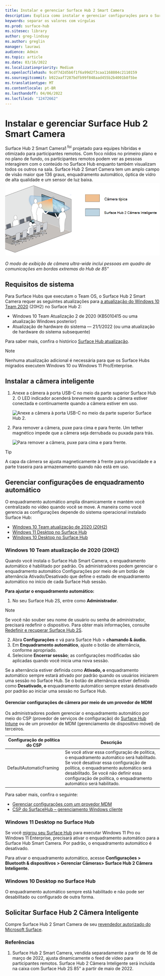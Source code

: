 ```yaml
---
title: Instalar e gerenciar Surface Hub 2 Smart Camera
description: Explica como instalar e gerenciar configurações para o Surface Hub 2 Smart Camera.
keywords: separar os valores com vírgulas
ms.prod: surface-hub
ms.sitesec: library
author: greg-lindsay
ms.author: greglin
manager: laurawi
audience: Admin
ms.topic: article
ms.date: 03/16/2022
ms.localizationpriority: Medium
ms.openlocfilehash: 9cdf7d2d5b6f1f6a99d2f3caa1168804c2110159
ms.sourcegitcommit: b922aaf7287bdfb99f848aad455b2b4001b8f5be
ms.translationtype: MT
ms.contentlocale: pt-BR
ms.lasthandoff: 04/06/2022
ms.locfileid: "12472662"
---
```

# <a name="install-and-manage-surface-hub-2-smart-camera"></a>Instalar e gerenciar Surface Hub 2 Smart Camera

Surface Hub 2 Smart Camera1<sup> foi</sup> projetado para equipes híbridas e otimizado para participantes remotos. Com foco níidos no primeiro plano e no plano de fundo, os participantes remotos podem ver as pessoas interagirem com o conteúdo no Surface Hub enquanto também visualizam todos os outros na sala. Surface Hub 2 Smart Camera tem um amplo campo de visão maior que 136 graus, enquadramento automático, óptica de vidro de alta qualidade e um sensor de luz baixa.
![O modo de exibição de câmera ultra-wide inclui pessoas em quadro de comunicações em bordas extremas do Hub de 85"](images/surface-hub-2-smart-camera-fov.png)

*O modo de exibição de câmera ultra-wide inclui pessoas em quadro de comunicações em bordas extremas do Hub de 85"*

## <a name="system-requirements"></a>Requisitos de sistema

Para Surface Hubs que executam o Team OS, o Surface Hub 2 Smart Camera requer as seguintes atualizações para [a atualização do Windows 10 Team 2020](surface-hub-2020-update-whats-new.md) (20H2) no Surface Hub 2:

- Windows 10 Team Atualização 2 de 2020 (KB5010415 ou uma atualização Windows posterior)
- Atualização de hardware do sistema — 21/1/2022 (ou uma atualização de hardware do sistema subsequente)

Para saber mais, confira o histórico [Surface Hub atualização](surface-hub-update-history.md).

> [!NOTE]
> Nenhuma atualização adicional é necessária para que os Surface Hubs migrados executem Windows 10 ou Windows 11 Pro/Enterprise.

## <a name="install-smart-camera"></a>Instalar a câmera inteligente

1. Anexe a câmera à porta USB-C no meio da parte superior Surface Hub 2. O LED indicador acenderá brevemente quando a câmera estiver conectada e continuamente quando a câmera estiver em uso.

     ![Anexe a câmera à porta USB-C no meio da parte superior Surface Hub 2.](images/hub2smartcamera1.png)

2. Para remover a câmera, puxe para cima e para frente. Um tether magnético impede que a câmera seja derrubada ou puxada para trás.

    ![Para remover a câmera, puxe para cima e para frente.](images/hub2smartcamera2.png)

> [!TIP]
> A capa da câmera se ajusta magneticamente à frente para privacidade e a parte traseira para armazenamento quando não está em uso.

## <a name="manage-automatic-framing-settings"></a>Gerenciar configurações de enquadramento automático

O enquadramento automático amplia dinamicamente e mantém você centralizado no vídeo quando você se move. A maneira como você gerencia as configurações depende do sistema operacional instalado Surface Hub:

- [Windows 10 Team atualização de 2020 (20H2)](#windows-10-team-2020-update-20h2)
- [Windows 11 Desktop no Surface Hub](#windows-11-desktop-on-surface-hub)
- [Windows 10 Desktop no Surface Hub](#windows-10-desktop-on-surface-hub)

### <a name="windows-10-team-2020-update-20h2"></a>Windows 10 Team atualização de 2020 (20H2)

Quando você instala o Surface Hub Smart Camera, o enquadramento automático é habilitado por padrão. Os administradores podem gerenciar o enquadramento automático Configurações por meio de um botão de alternância Ativado/Desativado que define o estado de enquadramento automático no início de cada Surface Hub sessão.

**Para ajustar o enquadramento automático:**

1. No seu Surface Hub 2S, entre como **Administrador**.

> [!NOTE]
> Se você não souber seu nome de usuário ou senha de administrador, precisará redefinir o dispositivo. Para obter mais informações, consulte [Redefinir e recuperar Surface Hub 2S](/surface-hub/surface-hub-2s-recover-reset).

2. Abra **Configurações** e vá para Surface Hub > **chamando & áudio.**
3. Em **Enquadramento automático**, ajuste o botão de alternância, conforme apropriado. 
4. Selecione **Encerrar sessão**; as configurações modificadas são aplicadas quando você inicia uma nova sessão. 

Se a alternância estiver definida como **Ativado, o** enquadramento automático sempre estará ativado por padrão quando os usuários iniciarem uma sessão no Surface Hub. Se o botão de alternância estiver definido como **Desativado, o** enquadramento automático sempre estará desativado por padrão ao iniciar uma sessão no Surface Hub.

#### <a name="manage-camera-settings-via-an-mdm-provider"></a>Gerenciar configurações de câmera por meio de um provedor de MDM

Os administradores podem gerenciar o enquadramento automático por meio do CSP (provedor de serviços de configuração) do [Surface Hub Intune](/windows/client-management/mdm/surfacehub-csp) ou de um provedor de MDM (gerenciamento de dispositivo móvel) de terceiros.

|Configuração de política do CSP| Descrição|
|------------------|------------|
|DefaultAutomaticFraming|Se você ativar essa configuração de política, o enquadramento automático será habilitado. Se você desativar essa configuração de política, o enquadramento automático será desabilitado. Se você não definir essa configuração de política, o enquadramento automático será habilitado. |

Para saber mais, confira o seguinte:

- [Gerenciar configurações com um provedor MDM](/surface-hub/manage-settings-with-mdm-for-surface-hub#create-custom-configuration-profile)
- [CSP do SurfaceHub – gerenciamento Windows cliente](/windows/client-management/mdm/surfacehub-csp)

### <a name="windows-11-desktop-on-surface-hub"></a>Windows 11 Desktop no Surface Hub

Se você [migrou seu Surface Hub](surface-hub-2s-migrate-os.md) para executar Windows 11 Pro ou Windows 11 Enterprise, precisará ativar o enquadramento automático para a Surface Hub Smart Camera. Por padrão, o enquadramento automático é desativado.

Para ativar o enquadramento automático, acesse **Configurações > Bluetooth & dispositivos > Gerenciar Câmeras> Surface Hub 2 Câmera Inteligente.**

### <a name="windows-10-desktop-on-surface-hub"></a>Windows 10 Desktop no Surface Hub

O enquadramento automático sempre está habilitado e não pode ser desabilitado ou configurado de outra forma.

## <a name="order-surface-hub-2-smart-camera"></a>Solicitar Surface Hub 2 Câmera Inteligente

Compre Surface Hub 2 Smart Camera de seu [revendedor autorizado do Microsoft Surface](https://www.microsoft.com/surface/business/where-to-buy-microsoft-surface?).

### <a name="references"></a>Referências

1. Surface Hub 2 Smart Camera, vendida separadamente a partir de 16 de março de 2022, ajusta dinamicamente o feed de vídeo para participantes remotos. Surface Hub 2 Câmera Inteligente será incluída na caixa com Surface Hub 2S 85" a partir de maio de 2022.

